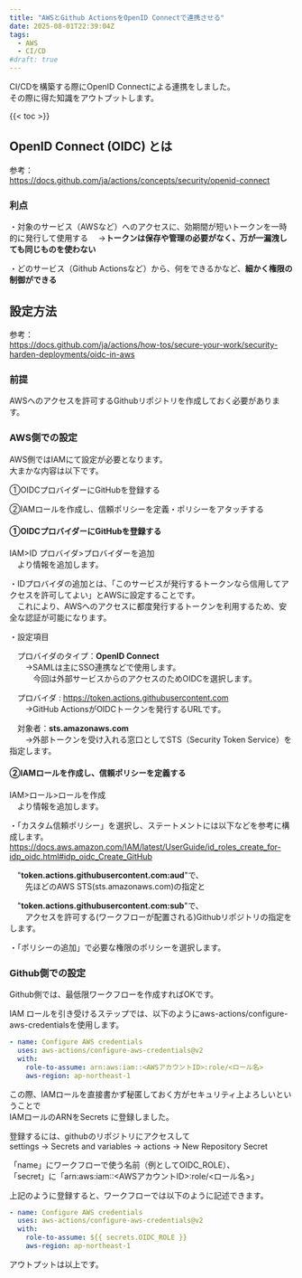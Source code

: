 ```yaml
---
title: "AWSとGithub ActionsをOpenID Connectで連携させる"
date: 2025-08-01T22:39:04Z
tags:
  - AWS
  - CI/CD
#draft: true
---
```


CI/CDを構築する際にOpenID Connectによる連携をしました。  
その際に得た知識をアウトプットします。

<!--more-->

{{< toc >}}

## OpenID Connect (OIDC) とは

参考：  
<https://docs.github.com/ja/actions/concepts/security/openid-connect>

### 利点

・対象のサービス（AWSなど）へのアクセスに、効期間が短いトークンを一時的に発行して使用する
　→**トークンは保存や管理の必要がなく、万が一漏洩しても同じものを使わない**

・どのサービス（Github Actionsなど）から、何をできるかなど、**細かく権限の制御ができる**


## 設定方法

参考：  
<https://docs.github.com/ja/actions/how-tos/secure-your-work/security-harden-deployments/oidc-in-aws>

### 前提

AWSへのアクセスを許可するGithubリポジトリを作成しておく必要があります。

### AWS側での設定

AWS側ではIAMにて設定が必要となります。  
大まかな内容は以下です。

①OIDCプロバイダーにGitHubを登録する

②IAMロールを作成し、信頼ポリシーを定義・ポリシーをアタッチする

#### ①OIDCプロバイダーにGitHubを登録する

IAM>ID プロバイダ>プロバイダーを追加  
　より情報を追加します。

・IDプロバイダの追加とは、「このサービスが発行するトークンなら信用してアクセスを許可してよい」とAWSに設定することです。  
　これにより、AWSへのアクセスに都度発行するトークンを利用するため、安全な認証が可能になります。

・設定項目

　プロバイダのタイプ：**OpenID Connect**  
　　→SAMLは主にSSO連携などで使用します。  
　　　今回は外部サービスからのアクセスのためOIDCを選択します。

　プロバイダ : https://token.actions.githubusercontent.com  
　　→GitHub ActionsがOIDCトークンを発行するURLです。

　対象者：**sts.amazonaws.com**  
　　→外部トークンを受け入れる窓口としてSTS（Security Token Service）を指定します。

#### ②IAMロールを作成し、信頼ポリシーを定義する

IAM>ロール>ロールを作成  
　より情報を追加します。

・「カスタム信頼ポリシー」を選択し、ステートメントには以下などを参考に構成します。  
https://docs.aws.amazon.com/IAM/latest/UserGuide/id_roles_create_for-idp_oidc.html#idp_oidc_Create_GitHub

　"**token.actions.githubusercontent.com:aud**"で、  
　　先ほどのAWS STS(sts.amazonaws.com)の指定と
 
　"**token.actions.githubusercontent.com:sub**"で、  
　　アクセスを許可する(ワークフローが配置される)Githubリポジトリの指定をします。

・「ポリシーの追加」で必要な権限のポリシーを選択します。


### Github側での設定

Github側では、最低限ワークフローを作成すればOKです。

IAM ロールを引き受けるステップでは、以下のようにaws-actions/configure-aws-credentialsを使用します。

````yaml
- name: Configure AWS credentials
  uses: aws-actions/configure-aws-credentials@v2
  with:
    role-to-assume: arn:aws:iam::<AWSアカウントID>:role/<ロール名>
    aws-region: ap-northeast-1
````

この際、IAMロールを直接書かず秘匿しておく方がセキュリティ上よろしいということで  
IAMロールのARNをSecrets に登録しました。

登録するには、githubのリポジトリにアクセスして  
settings → Secrets and variables → actions → New Repository Secret

「name」にワークフローで使う名前（例としてOIDC_ROLE）、  
「secret」に「arn:aws:iam::<AWSアカウントID>:role/<ロール名>」

上記のように登録すると、ワークフローでは以下のように記述できます。

````yaml
- name: Configure AWS credentials
  uses: aws-actions/configure-aws-credentials@v2
  with:
    role-to-assume: ${{ secrets.OIDC_ROLE }}
    aws-region: ap-northeast-1
````
  
  
  
  

アウトプットは以上です。

